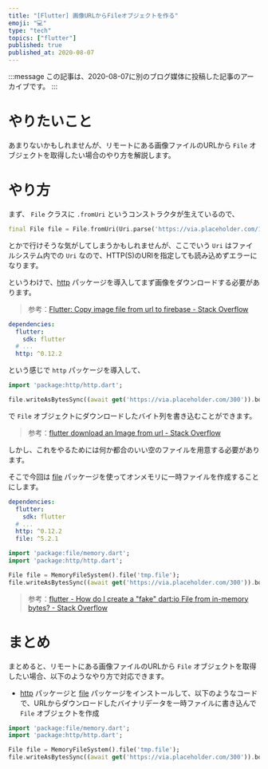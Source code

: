 ```yaml
---
title: "[Flutter] 画像URLからFileオブジェクトを作る"
emoji: "💻"
type: "tech"
topics: ["flutter"]
published: true
published_at: 2020-08-07
---
```


:::message
この記事は、2020-08-07に別のブログ媒体に投稿した記事のアーカイブです。
:::

# やりたいこと

あまりないかもしれませんが、リモートにある画像ファイルのURLから `File` オブジェクトを取得したい場合のやり方を解説します。

# やり方

まず、 `File` クラスに `.fromUri` というコンストラクタが生えているので、

```dart
final File file = File.fromUri(Uri.parse('https://via.placeholder.com/100'));
```

とかで行けそうな気がしてしまうかもしれませんが、ここでいう `Uri` はファイルシステム内での `Uri` なので、HTTP(S)のURIを指定しても読み込めずエラーになります。

というわけで、[http](https://pub.dev/packages/http) パッケージを導入してまず画像をダウンロードする必要があります。

> 参考：[Flutter: Copy image file from url to firebase - Stack Overflow](https://stackoverflow.com/questions/46169583/flutter-copy-image-file-from-url-to-firebase#answer-46170530)

```yaml
dependencies:
  flutter:
    sdk: flutter
  # ...
  http: ^0.12.2
```

という感じで `http` パッケージを導入して、

```dart
import 'package:http/http.dart';

file.writeAsBytesSync((await get('https://via.placeholder.com/300')).bodyBytes);
```

で `File` オブジェクトにダウンロードしたバイト列を書き込むことができます。

> 参考：[flutter download an Image from url - Stack Overflow](https://stackoverflow.com/questions/52299112/flutter-download-an-image-from-url#answer-59356482)

しかし、これをやるためには何か都合のいい空のファイルを用意する必要があります。

そこで今回は [file](https://pub.dev/packages/file) パッケージを使ってオンメモリに一時ファイルを作成することにします。

```yaml
dependencies:
  flutter:
    sdk: flutter
  # ...
  http: ^0.12.2
  file: ^5.2.1
```

```dart
import 'package:file/memory.dart';
import 'package:http/http.dart';

File file = MemoryFileSystem().file('tmp.file');
file.writeAsBytesSync((await get('https://via.placeholder.com/300')).bodyBytes);
```

> 参考：[flutter - How do I create a "fake" dart:io File from in-memory bytes? - Stack Overflow](https://stackoverflow.com/questions/47862236/how-do-i-create-a-fake-dartio-file-from-in-memory-bytes#answer-57579006)

# まとめ

まとめると、リモートにある画像ファイルのURLから `File` オブジェクトを取得したい場合、以下のようなやり方で対応できます。

* [http](https://pub.dev/packages/http) パッケージと [file](https://pub.dev/packages/file) パッケージをインストールして、以下のようなコードで、URLからダウンロードしたバイナリデータを一時ファイルに書き込んで `File` オブジェクトを作成

```dart
import 'package:file/memory.dart';
import 'package:http/http.dart';

File file = MemoryFileSystem().file('tmp.file');
file.writeAsBytesSync((await get('https://via.placeholder.com/300')).bodyBytes);
```
